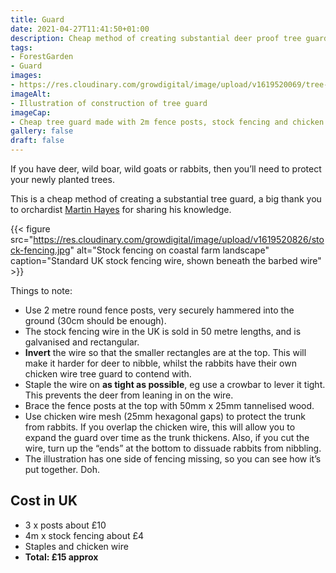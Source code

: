 ```yaml
---
title: Guard
date: 2021-04-27T11:41:50+01:00
description: Cheap method of creating substantial deer proof tree guard
tags: 
- ForestGarden
- Guard
images: 
- https://res.cloudinary.com/growdigital/image/upload/v1619520069/tree-guard-illustration.png
imageAlt:
- Illustration of construction of tree guard
imageCap:
- Cheap tree guard made with 2m fence posts, stock fencing and chicken wire
gallery: false
draft: false
---
```


If you have deer, wild boar, wild goats or rabbits, then you’ll need to protect your newly planted trees.

This is a cheap method of creating a substantial tree guard, a big thank you to orchardist [Martin Hayes](https://www.theapplemancan.uk/) for sharing his knowledge.

{{< figure src="https://res.cloudinary.com/growdigital/image/upload/v1619520826/stock-fencing.jpg" alt="Stock fencing on coastal farm landscape" caption="Standard UK stock fencing wire, shown beneath the barbed wire" >}}

Things to note:

* Use 2 metre round fence posts, very securely hammered into the ground (30cm should be enough).
* The stock fencing wire in the UK is sold in 50 metre lengths, and is galvanised and rectangular. 
* **Invert** the wire so that the smaller rectangles are at the top. This will make it harder for deer to nibble, whilst the rabbits have their own chicken wire tree guard to contend with.
* Staple the wire on **as tight as possible**, eg use a crowbar to lever it tight. This prevents the deer from leaning in on the wire.
* Brace the fence posts at the top with 50mm x 25mm tannelised wood.
* Use chicken wire mesh (25mm hexagonal gaps) to protect the trunk from rabbits. If you overlap the chicken wire, this will allow you to expand the guard over time as the trunk thickens. Also, if you cut the wire, turn up the “ends” at the bottom to dissuade rabbits from nibbling.
* The illustration has one side of fencing missing, so you can see how it’s put together. Doh.

## Cost in UK

* 3 x posts about £10
* 4m x stock fencing about £4
* Staples and chicken wire
* **Total: £15 approx**


